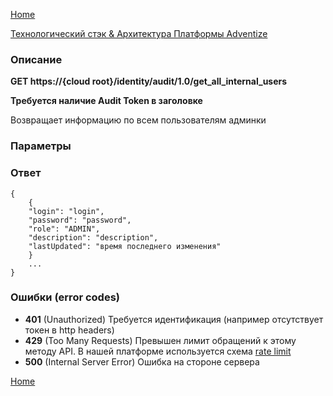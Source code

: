 [Home](../README.md)

[Технологический стэк & Архитектура Платформы Adventize](https://github.com/WiseWaveCorporationLimited/platform-architecture/blob/master/README.md)

### Описание


**GET   https://{cloud root}/identity/audit/1.0/get_all_internal_users**

**Требуется наличие Audit Token в заголовке**

Возвращает информацию по  всем пользователям админки

### Параметры


### Ответ
````
{
    {
    "login": "login",
    "password": "password",
    "role": "ADMIN",
    "description": "description",
    "lastUpdated": "время последнего изменения"
    }
    ...
}
````
### Ошибки (error codes)

* **401** (Unauthorized) Требуется идентификация (например отсутствует токен в http headers)
* **429** (Too Many Requests) Превышен лимит обращений к этому методу API. В нашей платформе используется схема [rate limit](http://en.wikipedia.org/wiki/Rate_limiting)
* **500** (Internal Server Error) Ошибка на стороне сервера


[Home](../README.md)
